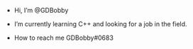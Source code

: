 - Hi, I’m @GDBobby

- I’m currently learning C++ and looking for a job in the field.

- How to reach me GDBobby#0683
